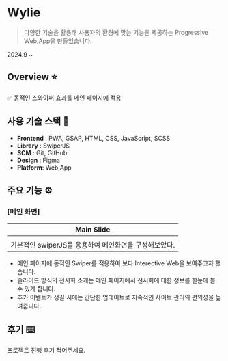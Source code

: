 # Wylie

> 다양한 기술을 활용해 사용자의 환경에 맞는 기능을 제공하는 Progressive Web,App을 만들었습니다.

2024.9 ~

## Overview ⭐️

✅ 동적인 스와이퍼 효과를 메인 페이지에 적용   
  


## 사용 기술 스택 🔧

- **Frontend** : PWA, GSAP, HTML, CSS, JavaScript, SCSS
- **Library** : SwiperJS
- **SCM** : Git, GitHub
- **Design** : Figma
- **Platform**: Web,App

    
## 주요 기능 ⚙️

### [메인 화면]

|Main Slide|
|:---:|
|<img src="" />|
|기본적인 swiperJS를 응용하여 메인화면을 구성해보았다.|   

- 메인 페이지에 동적인 Swiper를 적용하여 보다 Interective Web을 보여주고자 했습니다.
- 슬라이드 방식의 전시회 소개는 메인 페이지에서 전시회에 대한 정보를 한눈에 볼 수 있게 합니다.
- 추가 이벤트가 생길 시에는 간단한 업데이트로 지속적인 사이트 관리의 편의성을 높여줍니다.



## 후기 ⌨️

프로젝트 진행 후기 적어주세요.
